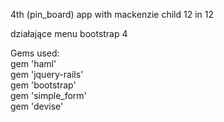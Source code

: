 4th (pin_board) app with mackenzie child 12 in 12  

działające menu bootstrap 4  

Gems used:  
gem 'haml'  
gem 'jquery-rails'  
gem 'bootstrap'  
gem 'simple_form'  
gem 'devise'  


